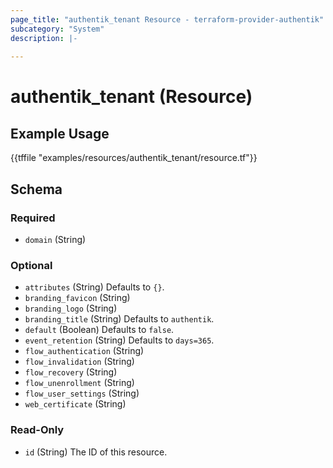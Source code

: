 ```yaml
---
page_title: "authentik_tenant Resource - terraform-provider-authentik"
subcategory: "System"
description: |-
  
---
```


# authentik_tenant (Resource)



## Example Usage

{{tffile "examples/resources/authentik_tenant/resource.tf"}}

<!-- schema generated by tfplugindocs -->
## Schema

### Required

- `domain` (String)

### Optional

- `attributes` (String) Defaults to `{}`.
- `branding_favicon` (String)
- `branding_logo` (String)
- `branding_title` (String) Defaults to `authentik`.
- `default` (Boolean) Defaults to `false`.
- `event_retention` (String) Defaults to `days=365`.
- `flow_authentication` (String)
- `flow_invalidation` (String)
- `flow_recovery` (String)
- `flow_unenrollment` (String)
- `flow_user_settings` (String)
- `web_certificate` (String)

### Read-Only

- `id` (String) The ID of this resource.


